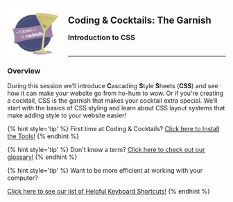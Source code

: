 <div>
    <img src="images/logo.png" style="float: left; margin: 0px 15px 15px 0px; height:125px;">
    <h2 style="display:inline-block;margin-top:1em;">Coding &amp; Cocktails: The Garnish</h2>
    <h3 style="margin-top:0;margin-bottom:2em;">Introduction to CSS</h3>
</div>
<hr>

### Overview

During this session we’ll introduce **C**ascading **S**tyle **S**heets (**CSS**) and see how it can make your website go from ho-hum to wow. Or if you're creating a cocktail, CSS is the garnish that makes your cocktail extra special. We’ll start with the basics of CSS styling and learn about CSS layout systems that make adding style to your website easier! 

{% hint style='tip' %}
First time at Coding & Cocktails?   [Click here to Install the Tools!](http://bit.ly/CnCTheTools)
{% endhint %}

{% hint style='tip' %}
Don't know a term?   [Click here to check out our glossary!](http://bit.ly/CnCgloss)
{% endhint %}

{% hint style='tip' %}
Want to be more efficient at working with your computer?

[Click here to see our list of Helpful Keyboard Shortcuts!](/references/README.md)
{% endhint %}